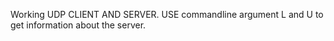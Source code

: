 Working UDP CLIENT AND SERVER.
USE commandline argument L and U to get information about the server. 
